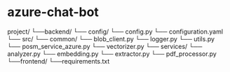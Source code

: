 # azure-chat-bot

project/
    └──backend/
		└── config/
			└── config.py
			└── configuration.yaml
		└── src/
			└── common/
				└── blob_client.py
				└── logger.py
				└── utils.py
				└── posm_service_azure.py
				└── vectorizer.py
			└── services/
				└── analyzer.py
				└── embedding.py
				└── extractor.py
				└── pdf_processor.py
    └──frontend/
	└──requirements.txt